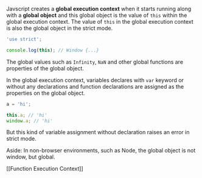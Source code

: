 Javscript creates a **global execution context** when it starts running along with a **global object** and this global object is the value of `this` within the global execution context. The value of `this` in the global execution context is also the global object in the strict mode.

```js
'use strict';

console.log(this); // Window {...}
```

The global values such as `Infinity`, `NaN` and other global functions are properties of the global object.

In the global execution context, variables declares with `var` keyword or without any declarations and function declarations are assigned as the properties on the global object.

```js
a = 'hi';

this.a; // 'hi'
window.a; // 'hi'
```

But this kind of variable assignment without declaration raises an error in strict mode.

Aside: In non-browser environments, such as Node, the global object is not window, but global. 

[[Function Execution Context]]
